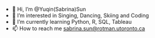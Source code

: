 - 👋 Hi, I’m @Yuqin(Sabrina)Sun    
- 👀 I’m interested in Singing, Dancing, Skiing and Coding  
- 🌱 I’m currently learning Python, R, SQL, Tableau  
- 📫 How to reach me sabrina.sun@rotman.utoronto.ca  

<!---
YuqinSun/YuqinSun is a ✨ special ✨ repository because its `README.md` (this file) appears on your GitHub profile.
You can click the Preview link to take a look at your changes.
--->
